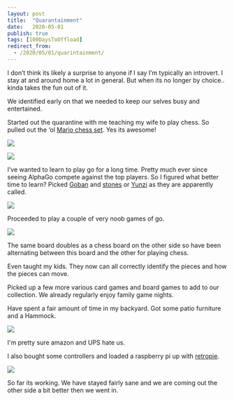 ```yaml
---
layout: post
title:  "Quarantainment"
date:   2020-05-01
publish: true
tags: [100DaysToOffload]
redirect_from:
  - /2020/05/01/quarintainment/
---
```


I don’t think its likely a surprise to anyone if I say I’m typically an introvert.  I stay at and around home a lot in general.  But when its no longer by choice.. kinda takes the fun out of it.

We identified early on that we needed to keep our selves busy and entertained.

<!--excerpt-->

Started out the quarantine with me teaching my wife to play chess.  So pulled out the ‘ol [Mario chess set](https://www.amazon.com/USAopoly-CH005-191-Chess-Super-Mario/dp/B00168PI9S).  Yes its awesome!

![](https://paper-attachments.dropbox.com/s_5B8DDF11035244A7AC92669A93E624BCD7D0866F945EF2DF2F75C708AABAABDC_1588363799655_file.jpeg)

![](https://paper-attachments.dropbox.com/s_5B8DDF11035244A7AC92669A93E624BCD7D0866F945EF2DF2F75C708AABAABDC_1588363821571_file.jpeg)


I’ve wanted to learn to play go for a long time.  Pretty much ever since seeing AlphaGo compete against the top players.  So I figured what better time to learn?  Picked [Goban](https://en.wikipedia.org/wiki/Go_equipment#Board) and [stones](https://en.wikipedia.org/wiki/Go_equipment#Stones) or [Yunzi](https://en.wikipedia.org/wiki/Yunzi) as they are apparently called.


![](https://paper-attachments.dropbox.com/s_5B8DDF11035244A7AC92669A93E624BCD7D0866F945EF2DF2F75C708AABAABDC_1588364259006_file.jpeg)


Proceeded to play a couple of very noob games of go.


![](https://paper-attachments.dropbox.com/s_5B8DDF11035244A7AC92669A93E624BCD7D0866F945EF2DF2F75C708AABAABDC_1588364332277_file.jpeg)


The same board doubles as a chess board on the other side so have been alternating between this board and the other for playing chess.

Even taught my kids.  They now can all correctly identify the pieces and how the pieces can move.

Picked up a few more various card games and board games to add to our collection.  We already regularly enjoy family game nights.

Have spent a fair amount of time in my backyard. Got some patio furniture and a Hammock.


![](https://paper-attachments.dropbox.com/s_5B8DDF11035244A7AC92669A93E624BCD7D0866F945EF2DF2F75C708AABAABDC_1588365007947_file.jpeg)


I'm pretty sure amazon and UPS hate us.

I also bought some controllers and loaded a raspberry pi up with [retropie](https://retropie.org.uk/).  


![](https://paper-attachments.dropbox.com/s_5B8DDF11035244A7AC92669A93E624BCD7D0866F945EF2DF2F75C708AABAABDC_1588365556279_file.jpeg)


So far its working.  We have stayed fairly sane and we are coming out the other side a bit better then we went in.

